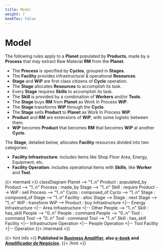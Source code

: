 ```yaml
---
title: Model
weight: 7
bookToc: false
---
```

# Model

The following rules apply to a **Planet** populated by **Products**, made by a **Process** that may extract Raw Material **RM** from the **Planet**.

- The **Process** is specified by **Cyclos**, grouped in **Stages**.
- The **Facility** provides infrastructural & operational **Resources**. 
- **Stage** and **WiP** are first class citizens of **Cyclo** operation.
- The **Stage** allocates **Resources** to accomplish its task.
- Every **Stage** requires **Skills** to accomplish its task.
- The **Skill** is provided by a combination of **Workers** and/or **Tools**.
- The **Stage** buys **RM** from **Planet** as Work In Process **WiP**.
- The **Stage** transforms **WiP** through the **Cyclo**.
- The **Stage** sells **Product** to **Planet** as Work In Process **WiP**.
- **Product** and **RM** are extensions of **WiP**, with some logistic between them.
- **WiP** becomes **Product** that becomes **RM** that becomes **WiP** at another **Cyclo**.

The **Stage**, detailed below, allocates **Facility** resources divided into two categories:

- **Facility Infrastructure**: includes items like Shop Floor Area, Energy, Equipment, etc.
- **Facility Operation**: includes operational items with **Skills**, like **Worker** and **Tool**.

{{< mermaid >}}
classDiagram
    Planet --> "1..n" Product : populated_by
    Product --> "1..n" Process : made_by
    Stage --> "1..n" Skill : require
    Product --> WiP : sell
    Process --> "1..n" Cyclo : composed_of
    Cyclo --> "1..n" Stage : composed_of
    Stage --> "1..n" Facility : alloc
    Stage --> Stage : next
    Stage --> "1..n" WiP : transform
    WiP --> Product : buy
    Infrastructure <|-- Energy
    Infrastructure <|-- Area
    Infrastructure <|-- Other
    People --> "1..n" Skill : has_skill
    People --> "0..n" People : command
    People --> "0..n" Tool : command
    Tool --> "0..n" Tool : command
    Tool --> "1..n" Skill : has_skill
    Facility <|-- Infrastructure
    Operation <|-- People
    Operation <|-- Tool
    Facility <|-- Operation
{{< /mermaid >}}


{{< hint info >}}
**Published in [Business Amplifier](https://www.amazon.com/Business-Amplifier-M-Sc-Motta-Lopes/dp/B083XGK14Q), also [e-book](https://www.amazon.com/Business-Amplifier-Jose-Motta-Lopes-ebook-dp-B086L6V6QY/dp/B086L6V6QY/) and [Amplificador de Negócios](https://www.amazon.com/M-Sc-Jose-Motta-Lopes/dp/8592301009).**
{{< /hint >}}
